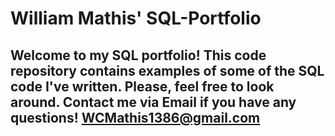 # William Mathis' SQL-Portfolio
## Welcome to my SQL portfolio! This code repository contains examples of some of the SQL code I've written. Please, feel free to look around. Contact me via Email if you have any questions! WCMathis1386@gmail.com
